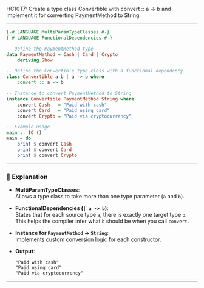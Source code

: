 HC10T7: Create a type class Convertible with convert :: a -> b and implement it for converting PaymentMethod to String.

---



```haskell
{-# LANGUAGE MultiParamTypeClasses #-}
{-# LANGUAGE FunctionalDependencies #-}

-- Define the PaymentMethod type
data PaymentMethod = Cash | Card | Crypto
    deriving Show

-- Define the Convertible type class with a functional dependency
class Convertible a b | a -> b where
    convert :: a -> b

-- Instance to convert PaymentMethod to String
instance Convertible PaymentMethod String where
    convert Cash   = "Paid with cash"
    convert Card   = "Paid using card"
    convert Crypto = "Paid via cryptocurrency"

-- Example usage
main :: IO ()
main = do
    print $ convert Cash
    print $ convert Card
    print $ convert Crypto
```

---

### 🧠 Explanation

- **MultiParamTypeClasses**:  
  Allows a type class to take more than one type parameter (`a` and `b`).

- **FunctionalDependencies (`| a -> b`)**:  
  States that for each source type `a`, there is exactly one target type `b`.  
  This helps the compiler infer what `b` should be when you call `convert`.

- **Instance for `PaymentMethod` → `String`**:  
  Implements custom conversion logic for each constructor.

- **Output**:
  ```
  "Paid with cash"
  "Paid using card"
  "Paid via cryptocurrency"
  ```

---

